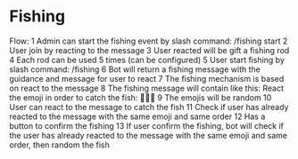 # Fishing

Flow:
1 Admin can start the fishing event by slash command: /fishing start
2 User join by reacting to the message
3 User reacted will be gift a fishing rod
4 Each rod can be used 5 times (can be configured)
5 User start fishing by slash command: /fishing
6 Bot will return a fishing message with the guidance and message for user to react
7 The fishing mechanism is based on react to the message
8 The fishing message will contain like this: 
  React the emoji in order to catch the fish: 🍎🍤👾
9 The emojis will be random
10 User can react to the message to catch the fish
11 Check if user has already reacted to the message with the same emoji and same order
12 Has a button to confirm the fishing
13 If user confirm the fishing, bot will check if the user has already reacted to the message with the same emoji and same order, then random the fish